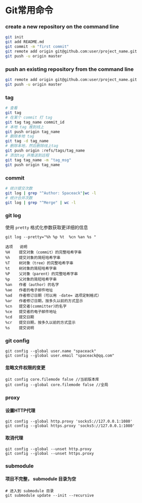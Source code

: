 # Git常用命令


### create a new repository on the command line
```sh
git init
git add README.md
git commit -m "first commit"
git remote add origin git@github.com:user/project_name.git
git push -u origin master
```

### push an existing repository from the command line
```sh
git remote add origin git@github.com:user/project_name.git
git push -u origin master
```

### tag
```bash
# 查看
git tag
# 在某个 commit 打 tag
git tag tag_name commit_id
# 本地 tag 推到线上
git push origin tag_name
# 删除本地 tag
git tag -d tag_name
# 删除本地，然后删除线上tag
git push origin :refs/tags/tag_name
# 添加tag 并推送到远程
git tag tag_name -m "tag_msg"
git push origin tag_name

```

### commit
```bash
# 统计提交次数
git log | grep "^Author: Spaceack"|wc -l
# 统计合并次数
git log | grep "^Merge" | wc -l
```

### git log
使用 `pretty` 格式化参数获取更详细的信息

`git log --pretty="%h %p %t  %cn %an %s "`
```
选项   说明
%H    提交对象（commit）的完整哈希字串
%h    提交对象的简短哈希字串
%T    树对象（tree）的完整哈希字串
%t    树对象的简短哈希字串
%P    父对象（parent）的完整哈希字串
%p    父对象的简短哈希字串
%an   作者（author）的名字
%ae   作者的电子邮件地址
%ad   作者修订日期（可以用 -date= 选项定制格式）
%ar   作者修订日期，按多久以前的方式显示
%cn   提交者(committer)的名字
%ce   提交者的电子邮件地址
%cd   提交日期
%cr   提交日期，按多久以前的方式显示
%s    提交说明
```
###  git config
```
git config --global user.name "spaceack"
git config --global user.email "spaceack@qq.com"
```
#### 忽略文件权限的变更
```
git config core.filemode false //当前版本库
git config --global core.filemode false //全局
```

### proxy

#### 设置HTTP代理
```
git config --global http.proxy 'socks5://127.0.0.1:1080'
git config --global https.proxy 'socks5://127.0.0.1:1080'
```

#### 取消代理

```
git config --global --unset http.proxy
git config --global --unset https.proxy
```

### submodule

#### 项目不完整， submodule 目录为空
```
# 进入到 submodule 目录
git submodule update --init --recursive
```

